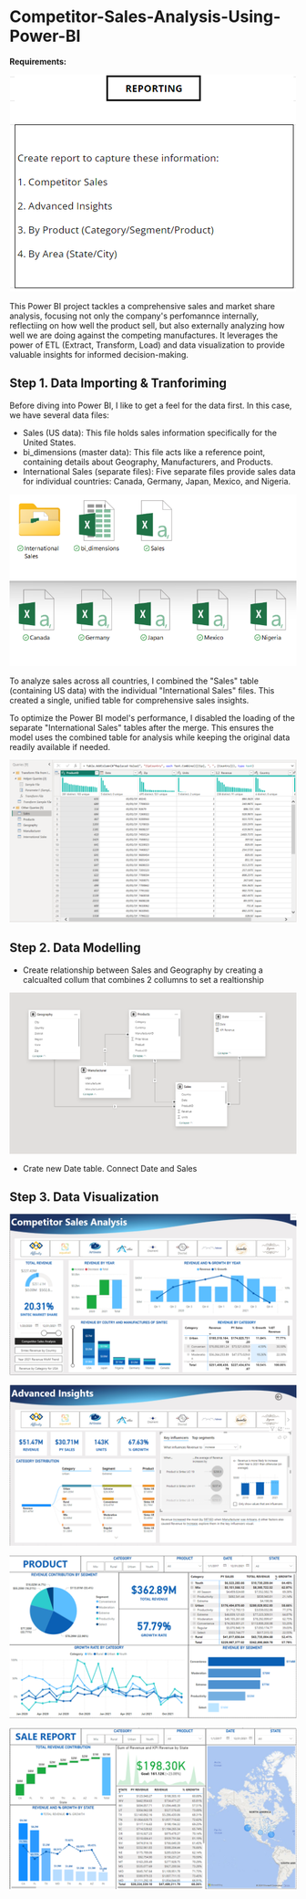 # Competitor-Sales-Analysis-Using-Power-BI
**Requirements:**
<p align="center">
  <img src="https://github.com/HuyQuangOP/QuangHuyDao.Portfolio/blob/main/image/requiremetns.png" />
</p>
This Power BI project tackles a comprehensive sales and market share analysis, focusing not only the company's perfomannce internally, reflectiing on how well the product sell, but also externally analyzing how well we are doing against the competing manufactures. It leverages the power of ETL (Extract, Transform, Load) and data visualization to provide valuable insights for informed decision-making.

## Step 1. Data Importing & Tranforiming
Before diving into Power BI, I like to get a feel for the data first.  In this case, we have several data files:
- Sales (US data): This file holds sales information specifically for the United States.
- bi_dimensions (master data): This file acts like a reference point, containing details about Geography, Manufacturers, and Products.
- International Sales (separate files): Five separate files provide sales data for individual countries: Canada, Germany, Japan, Mexico, and Nigeria.

<p align="center">
  <img src="https://github.com/HuyQuangOP/QuangHuyDao.Portfolio/blob/main/image/pbi1.png" alt="Image" />
</p>

To analyze sales across all countries, I combined the "Sales" table (containing US data) with the individual "International Sales" files. This created a single, unified table for comprehensive sales insights.

To optimize the Power BI model's performance, I disabled the loading of the separate "International Sales" tables after the merge. This ensures the model uses the combined table for analysis while keeping the original data readily available if needed. 

![image](https://github.com/HuyQuangOP/QuangHuyDao.Portfolio/blob/main/image/Screenshot%202024-05-01%20171016.png)


## Step 2. Data Modelling
- Create relationship between Sales and Geography by creating a calcualted collum that combines 2 collumns to set a realtionship

![image](https://github.com/HuyQuangOP/QuangHuyDao.Portfolio/blob/main/image/pbi2.png)

- Crate new Date table. Connect Date and Sales

## Step 3. Data Visualization

![image](https://github.com/HuyQuangOP/QuangHuyDao.Portfolio/blob/main/image/BI1.png)

![image](https://github.com/HuyQuangOP/QuangHuyDao.Portfolio/blob/main/image/BI2.png)

![image](https://github.com/HuyQuangOP/QuangHuyDao.Portfolio/blob/main/image/BI3.png)

![image](https://github.com/HuyQuangOP/QuangHuyDao.Portfolio/blob/main/image/BI4.png)
